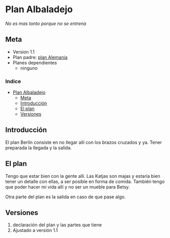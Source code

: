 # Plan Albaladejo
_No es mas tonto porque no se entrena_

## Meta
- Version 1.1
- Plan padre: [plan Alemania](Alemania.md)
- Planes dependientes
  - ninguno

### Indice
- [Plan Albaladejo](#plan-albaladejo)
  - [Meta](#meta)
  - [Introducción](#introducción)
  - [El plan](#el-plan)
  - [Versiones](#versiones)


## Introducción
El plan Berlín consiste en no llegar allí con los brazos cruzados y ya. Tener preparada la llegada y la salida.

## El plan
Tengo que estar bien con la gente allí. Las Katjas son majas y estaría bien tener un detalle con ellas, a ser posible en forma de comida. También tengo que poder hacer mi vida allí y no ser un mueble para Betsy.

Otra parte del plan es la salida en caso de que pase algo.

## Versiones

1. declaración del plan y las partes que tiene
2. Ajustado a versión 1.1